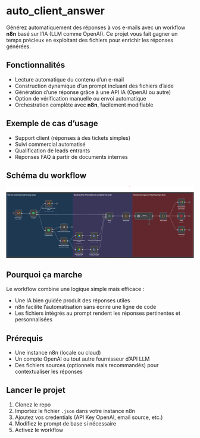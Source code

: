 # auto_client_answer

Générez automatiquement des réponses à vos e-mails avec un workflow **n8n** basé sur l’IA (LLM comme OpenAI). Ce projet vous fait gagner un temps précieux en exploitant des fichiers pour enrichir les réponses générées.

## Fonctionnalités

- Lecture automatique du contenu d’un e-mail
- Construction dynamique d’un prompt incluant des fichiers d’aide
- Génération d’une réponse grâce à une API IA (OpenAI ou autre)
- Option de vérification manuelle ou envoi automatique
- Orchestration complète avec **n8n**, facilement modifiable

## Exemple de cas d’usage

- Support client (réponses à des tickets simples)
- Suivi commercial automatisé
- Qualification de leads entrants
- Réponses FAQ à partir de documents internes

## Schéma du workflow

![Workflow diagram](img/n8n_wkflw_1.png)

## Pourquoi ça marche

Le workflow combine une logique simple mais efficace :
- Une IA bien guidée produit des réponses utiles
- n8n facilite l’automatisation sans écrire une ligne de code
- Les fichiers intégrés au prompt rendent les réponses pertinentes et personnalisées

## Prérequis

- Une instance n8n (locale ou cloud)
- Un compte OpenAI ou tout autre fournisseur d’API LLM
- Des fichiers sources (optionnels mais recommandés) pour contextualiser les réponses

## Lancer le projet

1. Clonez le repo
2. Importez le fichier `.json` dans votre instance n8n
3. Ajoutez vos credentials (API Key OpenAI, email source, etc.)
4. Modifiez le prompt de base si nécessaire
5. Activez le workflow